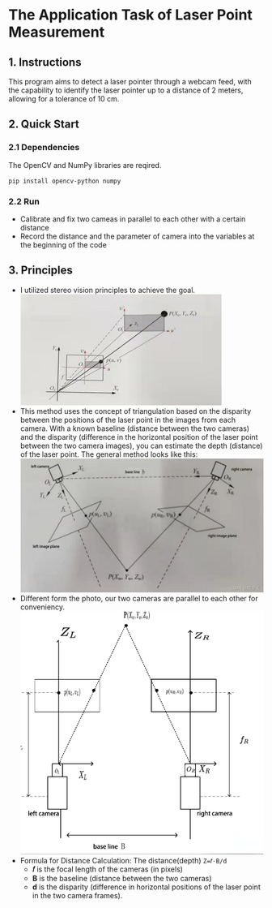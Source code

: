 # The Application Task of Laser Point Measurement

## 1. Instructions
This program aims to detect a laser pointer through a webcam feed, with the capability to identify the laser pointer up to a distance of 2 meters, allowing for a tolerance of 10 cm.

## 2. Quick Start
### 2.1 Dependencies
The OpenCV and NumPy libraries are reqired.
```
pip install opencv-python numpy
```
### 2.2 Run
- Calibrate and fix two cameas in parallel to each other with a certain distance
- Record the distance and the parameter of camera into the variables at the beginning of the code

## 3. Principles
- I utilized stereo vision principles to achieve the goal. \
![StereoVisionPrinciple_Basic](pic/StereoVisionPrinciple_Basic.png)
- This method uses the concept of triangulation based on the disparity between the positions of the laser point in the images from each camera. With a known baseline (distance between the two cameras) and the disparity (difference in the horizontal position of the laser point between the two camera images), you can estimate the depth (distance) of the laser point. The general method looks like this:
![StereoVisionPrinciple_General](pic/StereoVisionPrinciple_General.png)
- Different form the photo, our two cameras are parallel to each other for conveniency.
![StereoVisionPrinciple_Here](pic/StereoVisionPrinciple_Here.png)
- Formula for Distance Calculation: The distance(depth) `Z=𝑓⋅B/d`
  - **𝑓** is the focal length of the cameras (in pixels)
  - **B** is the baseline (distance between the two cameras)
  - **d** is the disparity (difference in horizontal positions of the laser point in the two camera frames).
